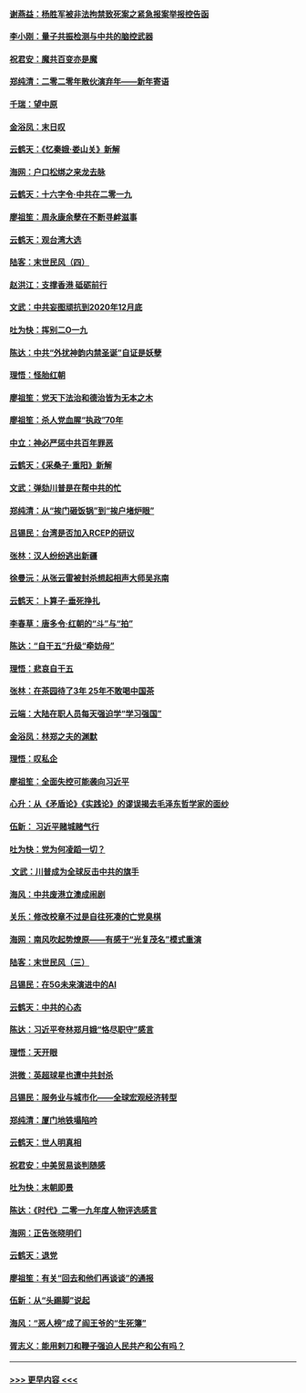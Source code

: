 #### [谢燕益：杨胜军被非法拘禁致死案之紧急报案举报控告函](../pages/nsc993/n11756134.md?t=12310601) 
#### [李小刚：量子共振检测与中共的脑控武器](../pages/nsc993/n11754518.md?t=12310601) 
#### [祝君安：魔共百变亦是魔](../pages/nsc993/n11754469.md?t=12310601) 
#### [郑纯清：二零二零年散伙演弃年——新年寄语](../pages/nsc993/n11754195.md?t=12310601) 
#### [千瑞：望中原](../pages/nsc993/n11754159.md?t=12310601) 
#### [金浴凤：末日叹](../pages/nsc993/n11752359.md?t=12310601) 
#### [云鹤天：《忆秦娥‧娄山关》新解](../pages/nsc993/n11752348.md?t=12310601) 
#### [海网：户口松绑之来龙去脉](../pages/nsc993/n11752328.md?t=12310601) 
#### [云鹤天：十六字令‧中共在二零一九](../pages/nsc993/n11752305.md?t=12310601) 
#### [廖祖笙：周永康余孽在不断寻衅滋事](../pages/nsc993/n11751013.md?t=12310601) 
#### [云鹤天：观台湾大选](../pages/nsc993/n11751007.md?t=12310601) 
#### [陆客：末世民风（四）](../pages/nsc993/n11749203.md?t=12310601) 
#### [赵洪江：支撑香港 砥砺前行](../pages/nsc993/n11748482.md?t=12310601) 
#### [文武：中共妄图顽抗到2020年12月底](../pages/nsc993/n11748446.md?t=12310601) 
#### [吐为快：挥别二O一九](../pages/nsc993/n11748411.md?t=12310601) 
#### [陈达：中共“外扰神韵内禁圣诞”自证是妖孽](../pages/nsc993/n11748226.md?t=12310601) 
#### [理悟：怪胎红朝](../pages/nsc993/n11748206.md?t=12310601) 
#### [廖祖笙：党天下法治和德治皆为无本之木](../pages/nsc993/n11748135.md?t=12310601) 
#### [廖祖笙：杀人党血腥“执政”70年](../pages/nsc993/n11745144.md?t=12310601) 
#### [中立：神必严惩中共百年罪恶](../pages/nsc993/n11744970.md?t=12310601) 
#### [云鹤天：《采桑子‧重阳》新解](../pages/nsc993/n11744948.md?t=12310601) 
#### [文武：弹劾川普是在帮中共的忙](../pages/nsc993/n11744758.md?t=12310601) 
#### [郑纯清：从“挨门砸饭锅”到“挨户堵炉眼”](../pages/nsc993/n11744745.md?t=12310601) 
#### [吕锡民：台湾是否加入RCEP的研议](../pages/nsc993/n11744701.md?t=12310601) 
#### [张林：汉人纷纷逃出新疆](../pages/nsc993/n11743530.md?t=12310601) 
#### [徐曼沅：从张云雷被封杀想起相声大师吴兆南](../pages/nsc993/n11741816.md?t=12310601) 
#### [云鹤天：卜算子‧垂死挣扎](../pages/nsc993/n11739956.md?t=12310601) 
#### [李春草：唐多令‧红朝的“斗”与“拍”](../pages/nsc993/n11739830.md?t=12310601) 
#### [陈达：“自干五”升级“牵妨母”](../pages/nsc993/n11739724.md?t=12310601) 
#### [理悟：悲哀自干五](../pages/nsc993/n11739547.md?t=12310601) 
#### [张林：在茶园待了3年 25年不敢喝中国茶](../pages/nsc993/n11739240.md?t=12310601) 
#### [云端：大陆在职人员每天强迫学“学习强国”](../pages/nsc993/n11738735.md?t=12310601) 
#### [金浴凤：林郑之夫的渊默](../pages/nsc993/n11737735.md?t=12310601) 
#### [理悟：叹私企](../pages/nsc993/n11737715.md?t=12310601) 
#### [廖祖笙：全面失控可能袭向习近平](../pages/nsc993/n11737704.md?t=12310601) 
#### [心升：从《矛盾论》《实践论》的谬误揭去毛泽东哲学家的面纱](../pages/nsc993/n11736962.md?t=12310601) 
#### [伍新： 习近平赌城赌气行](../pages/nsc993/n11736929.md?t=12310601) 
#### [吐为快：党为何凌蹈一切？](../pages/nsc993/n11736915.md?t=12310601) 
#### [ 文武：川普成为全球反击中共的旗手](../pages/nsc993/n11736882.md?t=12310601) 
#### [海风：中共废港立澳成闹剧](../pages/nsc993/n11735857.md?t=12310601) 
#### [关乐：修改校章不过是自往死凑的亡党臭棋](../pages/nsc993/n11735097.md?t=12310601) 
#### [海网：南风吹起势燎原——有感于“光复茂名”模式重演](../pages/nsc993/n11732308.md?t=12310601) 
#### [陆客：末世民风（三）](../pages/nsc993/n11732211.md?t=12310601) 
#### [吕锡民：在5G未来演进中的AI](../pages/nsc993/n11730010.md?t=12310601) 
#### [云鹤天：中共的心态](../pages/nsc993/n11729906.md?t=12310601) 
#### [陈达：习近平夸林郑月娥“恪尽职守”感言](../pages/nsc993/n11729881.md?t=12310601) 
#### [理悟：天开眼](../pages/nsc993/n11729699.md?t=12310601) 
#### [洪微：英超球星也遭中共封杀](../pages/nsc993/n11727243.md?t=12310601) 
#### [吕锡民：服务业与城市化——全球宏观经济转型](../pages/nsc993/n11725845.md?t=12310601) 
#### [郑纯清：厦门地铁塌陷吟](../pages/nsc993/n11725813.md?t=12310601) 
#### [云鹤天：世人明真相](../pages/nsc993/n11725621.md?t=12310601) 
#### [祝君安：中美贸易谈判随感](../pages/nsc993/n11725609.md?t=12310601) 
#### [吐为快：末朝即景](../pages/nsc993/n11723365.md?t=12310601) 
#### [陈达：《时代》二零一九年度人物评选感言](../pages/nsc993/n11723337.md?t=12310601) 
#### [海网：正告张晓明们](../pages/nsc993/n11723228.md?t=12310601) 
#### [云鹤天：退党](../pages/nsc993/n11723056.md?t=12310601) 
#### [廖祖笙：有关“回去和他们再谈谈”的通报](../pages/nsc993/n11722442.md?t=12310601) 
#### [伍新：从“头踢脚”说起](../pages/nsc993/n11722429.md?t=12310601) 
#### [海风：“恶人榜”成了阎王爷的“生死簿”](../pages/nsc993/n11722272.md?t=12310601) 
#### [胥志义：能用剌刀和鞭子强迫人民共产和公有吗？](../pages/nsc993/n11720569.md?t=12310601) 

----
#### [ >>> 更早内容 <<< ](../indexes/nsc993-earlier.md)
